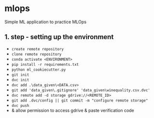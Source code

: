 # mlops
Simple ML application to practice MLOps

## 1. step - setting up the environment
- ``create remote repository``
- ``clone remote repository``
- ``conda activate <ENVIRONMENT>``
- ``pip install -r requirements.txt``
- ``python ml_cookiecutter.py``
- ``git init``
- ``dvc init``
- ``dvc add .\data_given\<DATA.csv>``
- ``git add 'data_given\.gitignore' 'data_given\winequality.csv.dvc'``
- ``dvc remote add -d storage gdrive://<REMOTE_ID>``
- ``git add .dvc/config || git commit -m "configure remote storage"``
- ``dvc push``
- <click on link> & allow permission to access gdrive & paste verification code